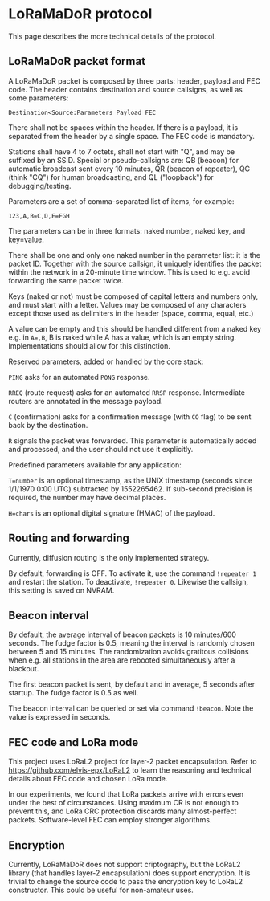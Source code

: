 # LoRaMaDoR protocol

This page describes the more technical details of the protocol.

## LoRaMaDoR packet format

A LoRaMaDoR packet is composed by three parts: header, payload and FEC code.
The header contains destination and source callsigns, as well as some 
parameters:

```
Destination<Source:Parameters Payload FEC
```

There shall not be spaces within the header. If there is a payload, it is separated
from the header by a single space. The FEC code is mandatory.

Stations shall have 4 to 7 octets, shall not start with "Q", and may be suffixed
by an SSID. Special or pseudo-callsigns are: QB (beacon) for automatic broadcast
sent every 10 minutes, QR (beacon of repeater), QC (think "CQ") for human
broadcasting, and QL ("loopback") for debugging/testing.

Parameters are a set of comma-separated list of items, for example:

```
123,A,B=C,D,E=FGH
```

The parameters can be in three formats: naked number, naked key, and key=value.

There shall be one and only one naked number in the parameter list: it is the
packet ID. Together with the source callsign, it uniquely identifies the packet
within the network in a 20-minute time window. This is used to e.g. avoid 
forwarding the same packet twice.

Keys (naked or not) must be composed of capital letters and numbers only, and must start
with a letter. Values may be composed of any characters except those used as delimiters
in the header (space, comma, equal, etc.)

A value can be empty and this should be handled different from a naked key e.g.
in `A=,B`, B is naked while A has a value, which is an empty string. Implementations
should allow for this distinction.

Reserved parameters, added or handled by the core stack:

`PING` asks for an automated `PONG` response.

`RREQ` (route request) asks for an automated `RRSP` response. Intermediate routers are
annotated in the message payload.

`C` (confirmation) asks for a confirmation message (with `CO` flag) to be sent back by
the destination.

`R` signals the packet was forwarded. This parameter is automatically added
and processed, and the user should not use it explicitly.

Predefined parameters available for any application:

`T=number` is an optional timestamp, as the UNIX timestamp (seconds since 1/1/1970
0:00 UTC) subtracted by 1552265462. If sub-second precision is required, the number
may have decimal places.

`H=chars` is an optional digital signature (HMAC) of the payload.

## Routing and forwarding

Currently, diffusion routing is the only implemented strategy.

By default, forwarding is OFF. To activate it, use the command `!repeater 1`
and restart the station. To deactivate, `!repeater 0`. Likewise the callsign, 
this setting is saved on NVRAM.

## Beacon interval

By default, the average interval of beacon packets is 10 minutes/600 seconds.
The fudge factor is 0.5, meaning the interval is randomly chosen between 5 and
15 minutes. The randomization avoids gratitous collisions when e.g. all stations
in the area are rebooted simultaneously after a blackout.

The first beacon packet is sent, by default and in average, 5 seconds after
startup. The fudge factor is 0.5 as well.

The beacon interval can be queried or set via command `!beacon`. Note the
value is expressed in seconds.

## FEC code and LoRa mode

This project uses LoRaL2 project for layer-2 packet encapsulation.
Refer to https://github.com/elvis-epx/LoRaL2 to learn the reasoning and
technical details about FEC code and chosen LoRa mode.

In our experiments, we found that LoRa packets arrive with errors even under
the best of circunstances. Using maximum CR is not enough to prevent this, and
LoRa CRC protection discards many almost-perfect packets. Software-level FEC
can employ stronger algorithms.

## Encryption

Currently, LoRaMaDoR does not support criptography, but the LoRaL2 library
(that handles layer-2 encapsulation) does support encryption. It is trivial to
change the source code to pass the encryption key to LoRaL2 constructor. This
could be useful for non-amateur uses.

